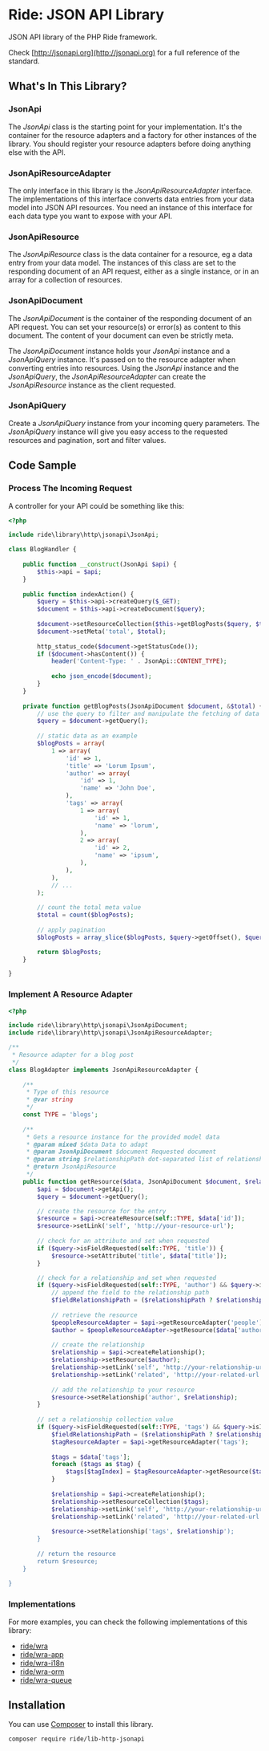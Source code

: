 # Ride: JSON API Library

JSON API library of the PHP Ride framework.

Check [http://jsonapi.org](http://jsonapi.org) for a full reference of the standard.

## What's In This Library?

### JsonApi

The _JsonApi_ class is the starting point for your implementation.
It's the container for the resource adapters and a factory for other instances of the library.
You should register your resource adapters before doing anything else with the API.

### JsonApiResourceAdapter

The only interface in this library is the _JsonApiResourceAdapter_ interface.
The implementations of this interface converts data entries from your data model into JSON API resources.
You need an instance of this interface for each data type you want to expose with your API.

### JsonApiResource

The _JsonApiResource_ class is the data container for a resource, eg a data entry from your data model.
The instances of this class are set to the responding document of an API request, either as a single instance, or in an array for a collection of resources.

### JsonApiDocument

The _JsonApiDocument_ is the container of the responding document of an API request.
You can set your resource(s) or error(s) as content to this document.
The content of your document can even be strictly meta.

The _JsonApiDocument_ instance holds your _JsonApi_ instance and a _JsonApiQuery_ instance.
It's passed on to the resource adapter when converting entries into resources.
Using the _JsonApi_ instance and the _JsonApiQuery_, the _JsonApiResourceAdapter_ can create the _JsonApiResource_ instance as the client requested.

### JsonApiQuery

Create a _JsonApiQuery_ instance from your incoming query parameters.
The _JsonApiQuery_ instance will give you easy access to the requested resources and pagination, sort and filter values.

## Code Sample

### Process The Incoming Request

A controller for your API could be something like this:

```php
<?php

include ride\library\http\jsonapi\JsonApi;

class BlogHandler {
    
    public function __construct(JsonApi $api) {
        $this->api = $api;
    }
    
    public function indexAction() {
        $query = $this->api->createQuery($_GET);
        $document = $this->api->createDocument($query);
        
        $document->setResourceCollection($this->getBlogPosts($query, $total));
        $document->setMeta('total', $total);
        
        http_status_code($document->getStatusCode());
        if ($document->hasContent()) {
            header('Content-Type: ' . JsonApi::CONTENT_TYPE);
    
            echo json_encode($document);
        }
    }
    
    private function getBlogPosts(JsonApiDocument $document, &$total) {
        // use the query to filter and manipulate the fetching of data
        $query = $document->getQuery();
        
        // static data as an example
        $blogPosts = array(
            1 => array(
                'id' => 1,
                'title' => 'Lorum Ipsum',
                'author' => array(
                    'id' => 1,
                    'name' => 'John Doe',
                ), 
                'tags' => array(
                    1 => array(
                        'id' => 1,
                        'name' => 'lorum',
                    ),
                    2 => array(
                        'id' => 2,
                        'name' => 'ipsum',
                    ),                    
                ),
            ),
            // ...
        );
        
        // count the total meta value
        $total = count($blogPosts);
        
        // apply pagination
        $blogPosts = array_slice($blogPosts, $query->getOffset(), $query->getLimit(10, 100));

        return $blogPosts;
    }

}
```

### Implement A Resource Adapter

```php
<?php

include ride\library\http\jsonapi\JsonApiDocument;
include ride\library\http\jsonapi\JsonApiResourceAdapter;

/**
 * Resource adapter for a blog post
 */
class BlogAdapter implements JsonApiResourceAdapter {
   
    /**
     * Type of this resource
     * @var string
     */ 
    const TYPE = 'blogs';
    
    /**
     * Gets a resource instance for the provided model data
     * @param mixed $data Data to adapt
     * @param JsonApiDocument $document Requested document
     * @param string $relationshipPath dot-separated list of relationship names
     * @return JsonApiResource
     */
    public function getResource($data, JsonApiDocument $document, $relationshipPath = null) {
        $api = $document->getApi();
        $query = $document->getQuery();

        // create the resource for the entry        
        $resource = $api->createResource(self::TYPE, $data['id']);
        $resource->setLink('self', 'http://your-resource-url');
        
        // check for an attribute and set when requested
        if ($query->isFieldRequested(self::TYPE, 'title')) {
            $resource->setAttribute('title', $data['title']);
        }

        // check for a relationship and set when requested        
        if ($query->isFieldRequested(self::TYPE, 'author') && $query->isIncluded($relationshipPath)) {
            // append the field to the relationship path
            $fieldRelationshipPath = ($relationshipPath ? $relationshipPath . '.' : '') . 'author';
            
            // retrieve the resource
            $peopleResourceAdapter = $api->getResourceAdapter('people');
            $author = $peopleResourceAdapter->getResource($data['author'], $document, $fieldRelationshipPath);
            
            // create the relationship 
            $relationship = $api->createRelationship();
            $relationship->setResource($author);
            $relationship->setLink('self', 'http://your-relationship-url');
            $relationship->setLink('related', 'http://your-related-url');
                        
            // add the relationship to your resource
            $resource->setRelationship('author', $relationship);
        }        
        
        // set a relationship collection value        
        if ($query->isFieldRequested(self::TYPE, 'tags') && $query->isIncluded($relationshipPath)) {
            $fieldRelationshipPath = ($relationshipPath ? $relationshipPath . '.' : '') . 'tags';
            $tagResourceAdapter = $api->getResourceAdapter('tags');
            
            $tags = $data['tags'];
            foreach ($tags as $tag) {
                $tags[$tagIndex] = $tagResourceAdapter->getResource($tag, $document);
            }
            
            $relationship = $api->createRelationship();
            $relationship->setResourceCollection($tags);
            $relationship->setLink('self', 'http://your-relationship-url');
            $relationship->setLink('related', 'http://your-related-url');
                                    
            $resource->setRelationship('tags', $relationship');
        }
        
        // return the resource
        return $resource;
    }
    
}
```

### Implementations

For more examples, you can check the following implementations of this library:
- [ride/wra](https://github.com/all-ride/ride-wra-queue)
- [ride/wra-app](https://github.com/all-ride/ride-wra-app)
- [ride/wra-i18n](https://github.com/all-ride/ride-wra-i18n)
- [ride/wra-orm](https://github.com/all-ride/ride-wra-orm)
- [ride/wra-queue](https://github.com/all-ride/ride-wra-queue)

## Installation

You can use [Composer](http://getcomposer.org) to install this library.

```
composer require ride/lib-http-jsonapi
```
